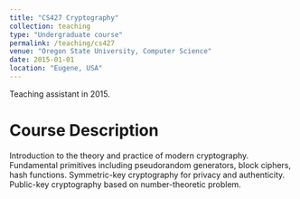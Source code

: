 ```yaml
---
title: "CS427 Cryptography"
collection: teaching
type: "Undergraduate course"
permalink: /teaching/cs427
venue: "Oregon State University, Computer Science"
date: 2015-01-01
location: "Eugene, USA"
---
```


Teaching assistant in 2015. 

Course Description
======

Introduction to the theory and practice of modern cryptography. Fundamental primitives including pseudorandom generators, block ciphers, hash functions. Symmetric-key cryptography for privacy and authenticity. Public-key cryptography based on number-theoretic problem.